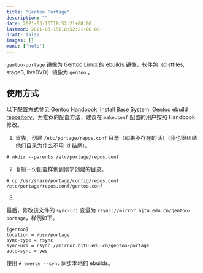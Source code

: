 ```yaml
---
title: "Gentoo Portage"
description: ""
date: 2021-03-15T18:52:21+08:00
lastmod: 2021-03-15T18:52:21+08:00
draft: false
images: []
menu: ['help']
---
```


`gentoo-portage` 镜像为 Gentoo Linux 的 ebuilds 镜像，软件包（distfiles, stage3, liveDVD）镜像为 `gentoo` 。

## 使用方式

以下配置方式参见 [Gentoo Handbook: Install Base System: Gentoo ebuild repository](https://wiki.gentoo.org/wiki/Handbook:Parts/Installation/Base#Gentoo_ebuild_repository)，为推荐的配置方法，建议在 `make.conf` 配置的用户按照 Handbook 修改。
1. 首先，创建 `/etc/portage/repos.conf` 目录（如果不存在的话）（我也很纠结他们目录为什么不用 .d 结尾）。
```
# mkdir --parents /etc/portage/repos.conf 
```
2. 复制一份配置样例到刚才创建的目录。
```
# cp /usr/share/portage/config/repos.conf /etc/portage/repos.conf/gentoo.conf 
```
3. 
最后，修改该文件的 `sync-uri` 变量为 `rsync://mirror.bjtu.edu.cn/gentoo-portage`，样例如下。
```
[gentoo]
location = /usr/portage
sync-type = rsync
sync-uri = rsync://mirror.bjtu.edu.cn/gentoo-portage
auto-sync = yes
```

使用 `# emerge --sync` 同步本地的 ebuilds。